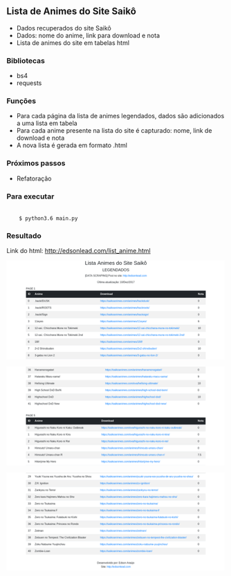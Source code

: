 ## Lista de Animes do Site Saikô

* Dados recuperados do site Saikô
* Dados: nome do anime, link para download e nota
* Lista de animes do site em tabelas html

### Bibliotecas

* bs4
* requests

### Funções

* Para cada página da lista de animes legendados, dados são adicionados a uma lista em tabela
* Para cada anime presente na lista do site é capturado: nome, link de download e nota
* A nova lista é gerada em formato .html

### Próximos passos

* Refatoração

### Para executar

```

    $ python3.6 main.py

```

### Resultado

Link do html: http://edsonlead.com/list_anime.html

![Lista de animes 1](images/figure_1.png)

![Lista de animes 2](images/figure_2.png)

![Lista de animes 3](images/figure_3.png)
